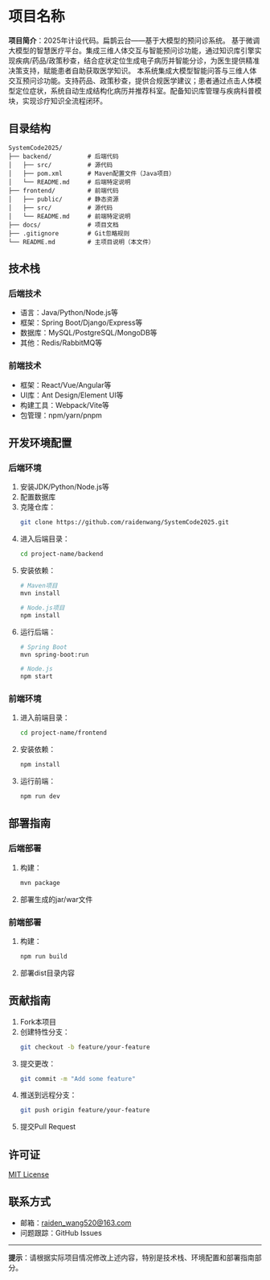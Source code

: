 # 项目名称

**项目简介**：2025年计设代码。扁鹊云台——基于大模型的预问诊系统。
基于微调大模型的智慧医疗平台。集成三维人体交互与智能预问诊功能，通过知识库引擎实现疾病/药品/政策秒查，结合症状定位生成电子病历并智能分诊，为医生提供精准决策支持，赋能患者自助获取医学知识。
本系统集成大模型智能问答与三维人体交互预问诊功能。支持药品、政策秒查，提供合规医学建议；患者通过点击人体模型定位症状，系统自动生成结构化病历并推荐科室。配备知识库管理与疾病科普模块，实现诊疗知识全流程闭环。
## 目录结构

```
SystemCode2025/
├── backend/          # 后端代码
│   ├── src/          # 源代码
│   ├── pom.xml       # Maven配置文件（Java项目）
│   └── README.md     # 后端特定说明
├── frontend/         # 前端代码
│   ├── public/       # 静态资源
│   ├── src/          # 源代码
│   └── README.md     # 前端特定说明
├── docs/             # 项目文档
├── .gitignore        # Git忽略规则
└── README.md         # 主项目说明（本文件）
```

## 技术栈

### 后端技术
- 语言：Java/Python/Node.js等
- 框架：Spring Boot/Django/Express等
- 数据库：MySQL/PostgreSQL/MongoDB等
- 其他：Redis/RabbitMQ等

### 前端技术
- 框架：React/Vue/Angular等
- UI库：Ant Design/Element UI等
- 构建工具：Webpack/Vite等
- 包管理：npm/yarn/pnpm

## 开发环境配置

### 后端环境
1. 安装JDK/Python/Node.js等
2. 配置数据库
3. 克隆仓库：
   ```bash
   git clone https://github.com/raidenwang/SystemCode2025.git
   ```
4. 进入后端目录：
   ```bash
   cd project-name/backend
   ```
5. 安装依赖：
   ```bash
   # Maven项目
   mvn install
   
   # Node.js项目
   npm install
   ```
6. 运行后端：
   ```bash
   # Spring Boot
   mvn spring-boot:run
   
   # Node.js
   npm start
   ```

### 前端环境
1. 进入前端目录：
   ```bash
   cd project-name/frontend
   ```
2. 安装依赖：
   ```bash
   npm install
   ```
3. 运行前端：
   ```bash
   npm run dev
   ```


## 部署指南

### 后端部署
1. 构建：
   ```bash
   mvn package
   ```
2. 部署生成的jar/war文件

### 前端部署
1. 构建：
   ```bash
   npm run build
   ```
2. 部署dist目录内容

## 贡献指南

1. Fork本项目
2. 创建特性分支：
   ```bash
   git checkout -b feature/your-feature
   ```
3. 提交更改：
   ```bash
   git commit -m "Add some feature"
   ```
4. 推送到远程分支：
   ```bash
   git push origin feature/your-feature
   ```
5. 提交Pull Request

## 许可证

[MIT License](LICENSE)

## 联系方式

- 邮箱：raiden_wang520@163.com
- 问题跟踪：GitHub Issues

---

**提示**：请根据实际项目情况修改上述内容，特别是技术栈、环境配置和部署指南部分。
